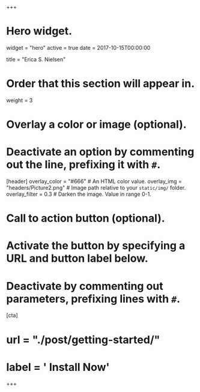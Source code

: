 +++
# Hero widget.
widget = "hero"
active = true
date = 2017-10-15T00:00:00

title = "Erica S. Nielsen"

# Order that this section will appear in.
weight = 3

# Overlay a color or image (optional).
#   Deactivate an option by commenting out the line, prefixing it with `#`.
[header]
  overlay_color = "#666"  # An HTML color value.
  overlay_img = "headers/Picture2.png"  # Image path relative to your `static/img/` folder.
  overlay_filter = 0.3  # Darken the image. Value in range 0-1.

# Call to action button (optional).
#   Activate the button by specifying a URL and button label below.
#   Deactivate by commenting out parameters, prefixing lines with `#`.
[cta]
  #	url = "./post/getting-started/"
  #	label = '<i class="fa fa-download"></i> Install Now'
+++


</script>
